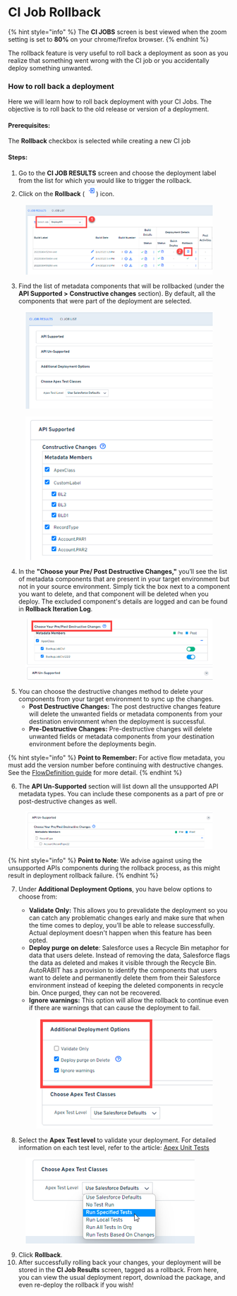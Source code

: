 # CI Job Rollback

{% hint style="info" %}
The **CI JOBS** screen is best viewed when the zoom setting is set to **80%** on your chrome/firefox browser.
{% endhint %}

The rollback feature is very useful to roll back a deployment as soon as you realize that something went wrong with the CI job or you accidentally deploy something unwanted.

### How to roll back a deployment <a href="#how-to-roll-back-a-deployment" id="how-to-roll-back-a-deployment"></a>

Here we will learn how to roll back deployment with your CI Jobs. The objective is to roll back to the old release or version of a deployment.

#### **Prerequisites:**  <a href="#prerequisites" id="prerequisites"></a>

The **Rollback** checkbox is selected while creating a new CI job

#### Steps: <a href="#steps" id="steps"></a>

1. Go to the **CI JOB RESULTS** screen and choose the deployment label from the list for which you would like to trigger the rollback.
2. &#x20;Click on the **Rollback** (![](<../../../../.gitbook/assets/image (1200).png>)) icon.

<figure><img src="../../../../.gitbook/assets/image (1201).png" alt=""><figcaption></figcaption></figure>

3. Find the list of metadata components that will be rollbacked (under the **API Supported >** **Constructive changes** section). By default, all the components that were part of the deployment are selected.

<figure><img src="../../../../.gitbook/assets/image (1202).png" alt="" width="526"><figcaption></figcaption></figure>

<figure><img src="../../../../.gitbook/assets/image (1203).png" alt=""><figcaption></figcaption></figure>

4. In the **"Choose your Pre/ Post Destructive Changes,"** you’ll see the list of metadata components that are present in your target environment but not in your source environment. Simply tick the box next to a component you want to delete, and that component will be deleted when you deploy. The excluded component's details are logged and can be found in **Rollback Iteration Log**.

<figure><img src="../../../../.gitbook/assets/image (1204).png" alt=""><figcaption></figcaption></figure>

5. You can choose the destructive changes method to delete your components from your target environment to sync up the changes.
   * **Post Destructive Changes:** The post destructive changes feature will delete the unwanted fields or metadata components from your destination environment when the deployment is successful.
   * **Pre-Destructive Changes:** Pre-destructive changes will delete unwanted fields or metadata components from your destination environment before the deployments begin.

{% hint style="info" %}
**Point to Remember:** For active flow metadata, you must add the version number before continuing with destructive changes. See the [FlowDefinition guide](https://developer.salesforce.com/docs/atlas.en-us.api\_meta.meta/api\_meta/meta\_flowdefinition.htm) for more detail.
{% endhint %}

6. The **API Un-Supported** section will list down all the unsupported API metadata types. You can include these components as a part of pre or post-destructive changes as well.

<figure><img src="../../../../.gitbook/assets/image (1205).png" alt=""><figcaption></figcaption></figure>

{% hint style="info" %}
**Point to Note**: We advise against using the unsupported APIs components during the rollback process, as this might result in deployment rollback failure.
{% endhint %}

7.  Under **Additional Deployment Options**, you have below options to choose from:

    * **Validate Only:** This allows you to prevalidate the deployment so you can catch any problematic changes early and make sure that when the time comes to deploy, you’ll be able to release successfully. Actual deployment doesn't happen when this feature has been opted.
    * **Deploy purge on delete**: Salesforce uses a Recycle Bin metaphor for data that users delete. Instead of removing the data, Salesforce flags the data as deleted and makes it visible through the Recycle Bin. AutoRABIT has a provision to identify the components that users want to delete and permanently delete them from their Salesforce environment instead of keeping the deleted components in recycle bin. Once purged, they can not be recovered.
    * **Ignore warnings:** This option will allow the rollback to continue even if there are warnings that can cause the deployment to fail.

    <figure><img src="../../../../.gitbook/assets/image (1206).png" alt=""><figcaption></figcaption></figure>
8. Select the **Apex Test level** to validate your deployment. For detailed information on each test level, refer to the article: [Apex Unit Tests](https://knowledgebase.autorabit.com/arm/docs/apex-unit-tests)

<figure><img src="../../../../.gitbook/assets/image (1207).png" alt=""><figcaption></figcaption></figure>

9. Click **Rollback**.
10. After successfully rolling back your changes, your deployment will be stored in the **CI Job Results** screen, tagged as a rollback. From here, you can view the usual deployment report, download the package, and even re-deploy the rollback if you wish!
